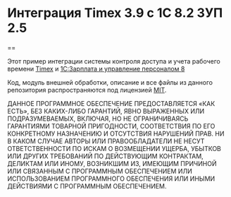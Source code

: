 # Интеграция Timex 3.9 с 1C 8.2 ЗУП 2.5 #
==

Этот пример интеграции системы контроля доступа и учета рабочего времени [Timex](http://www.armotimex.ru/) и [1С:Зарплата и управление персоналом 8](http://v8.1c.ru/hrm/)

Код, модуль внешней обработки, описание и все файлы из данного репозитория распространяются под лицензией [MIT](http://opensource.org/licenses/MIT).




ДАННОЕ ПРОГРАММНОЕ ОБЕСПЕЧЕНИЕ ПРЕДОСТАВЛЯЕТСЯ «КАК ЕСТЬ», БЕЗ КАКИХ-ЛИБО ГАРАНТИЙ, ЯВНО ВЫРАЖЕННЫХ ИЛИ ПОДРАЗУМЕВАЕМЫХ, ВКЛЮЧАЯ, НО НЕ ОГРАНИЧИВАЯСЬ ГАРАНТИЯМИ ТОВАРНОЙ ПРИГОДНОСТИ, СООТВЕТСТВИЯ ПО ЕГО КОНКРЕТНОМУ НАЗНАЧЕНИЮ И ОТСУТСТВИЯ НАРУШЕНИЙ ПРАВ. НИ В КАКОМ СЛУЧАЕ АВТОРЫ ИЛИ ПРАВООБЛАДАТЕЛИ НЕ НЕСУТ ОТВЕТСТВЕННОСТИ ПО ИСКАМ О ВОЗМЕЩЕНИИ УЩЕРБА, УБЫТКОВ ИЛИ ДРУГИХ ТРЕБОВАНИЙ ПО ДЕЙСТВУЮЩИМ КОНТРАКТАМ, ДЕЛИКТАМ ИЛИ ИНОМУ, ВОЗНИКШИМ ИЗ, ИМЕЮЩИМ ПРИЧИНОЙ ИЛИ СВЯЗАННЫМ С ПРОГРАММНЫМ ОБЕСПЕЧЕНИЕМ ИЛИ ИСПОЛЬЗОВАНИЕМ ПРОГРАММНОГО ОБЕСПЕЧЕНИЯ ИЛИ ИНЫМИ ДЕЙСТВИЯМИ С ПРОГРАММНЫМ ОБЕСПЕЧЕНИЕМ.
